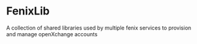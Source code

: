 # FenixLib
A collection of shared libraries used by multiple fenix services to provision and manage openXchange accounts
